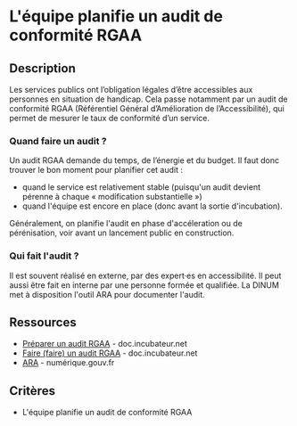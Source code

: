 # L'équipe planifie un audit de conformité RGAA

## Description

Les services publics ont l’obligation légales d’être accessibles aux 
personnes en situation de handicap. Cela passe notamment par un audit 
de conformité RGAA (Référentiel Général d’Amélioration de l’Accessibilité), 
qui permet de mesurer le taux de conformité d’un service.

### Quand faire un audit ?

Un audit RGAA demande du temps, de l’énergie et du budget. Il faut donc 
trouver le bon moment pour planifier cet audit : 

- quand le service est relativement stable (puisqu'un audit devient 
pérenne à chaque « modification substantielle »)
- quand l'équipe est encore en place (donc avant la sortie d'incubation).

Généralement, on planifie l'audit en phase d'accéleration ou de 
pérénisation, voir avant un lancement public en construction.

### Qui fait l'audit ? 

Il est souvent réalisé en externe, par des expert·es en accessibilité. 
Il peut aussi être fait en interne par une personne formée et qualifiée. 
La DINUM met à disposition l'outil ARA pour documenter l'audit.

## Ressources

- [Préparer un audit RGAA](https://doc.incubateur.net/communaute/gerer-son-produit/les-standards/accessibilite-and-inclusion/obligations-legales#preparer-un-audit-rgaa) - doc.incubateur.net 
- [Faire (faire) un audit RGAA](https://doc.incubateur.net/communaute/gerer-son-produit/les-standards/accessibilite-and-inclusion/obligations-legales#faire-faire-un-audit-rgaa) - doc.incubateur.net
- [ARA](https://ara.numerique.gouv.fr) - numérique.gouv.fr

## Critères

- L'équipe planifie un audit de conformité RGAA 
